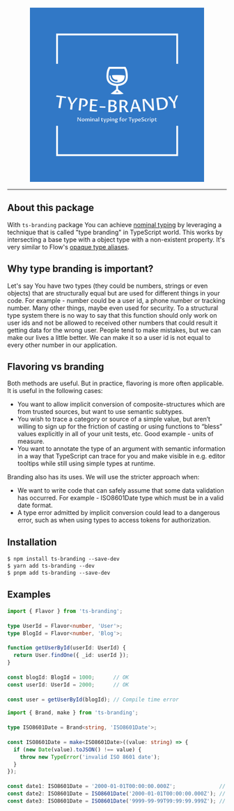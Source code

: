 <p align="center">
  <img src="logo.svg" with="400" height="400" alt="type-brandy" />
</p>
<hr>

## About this package
With `ts-branding` package You can achieve [nominal typing](https://basarat.gitbook.io/typescript/main-1/nominaltyping) by leveraging a technique that is called "type branding" in TypeScript world. This works by intersecting a base type with a object type with a non-existent property. It's very similar to Flow's [opaque type aliases](https://flow.org/en/docs/types/opaque-types/).
## Why type branding is important?
Let's say You have two types (they could be numbers, strings or even objects) that are structurally equal but are used for different things in your code. For example - number could be a user id, a phone number or tracking number. Many other things, maybe even used for security. To a structural type system there is no way to say that this function should only work on user ids and not be allowed to received other numbers that could result it getting data for the wrong user. People tend to make mistakes, but we can make our lives a little better. We can make it so a user id is not equal to every other number in our application.
## Flavoring vs branding
Both methods are useful. But in practice, flavoring is more often applicable. It is useful in the following cases:
* You want to allow implicit conversion of composite-structures which are from trusted sources, but want to use semantic subtypes.
* You wish to trace a category or source of a simple value, but aren’t willing to sign up for the friction of casting or using functions to “bless” values explicitly in all of your unit tests, etc. Good example - units of measure.
* You want to annotate the type of an argument with semantic information in a way that TypeScript can trace for you and make visible in e.g. editor tooltips while still using simple types at runtime.

Branding also has its uses. We will use the stricter approach when:
* We want to write code that can safely assume that some data validation has occurred. For example - ISO8601Date type which must be in a valid date format.
* A type error admitted by implicit conversion could lead to a dangerous error, such as when using types to access tokens for authorization.
## Installation
```
$ npm install ts-branding --save-dev
$ yarn add ts-branding --dev
$ pnpm add ts-branding --save-dev
```
## Examples
```ts
import { Flavor } from 'ts-branding';

type UserId = Flavor<number, 'User'>;
type BlogId = Flavor<number, 'Blog'>;

function getUserById(userId: UserId) {
  return User.findOne({ _id: userId });
}

const blogId: BlogId = 1000;      // OK
const userId: UserId = 2000;      // OK

const user = getUserById(blogId); // Compile time error
```
```ts
import { Brand, make } from 'ts-branding';

type ISO8601Date = Brand<string, 'ISO8601Date'>;

const ISO8601Date = make<ISO8601Date>((value: string) => {
  if (new Date(value).toJSON() !== value) {
    throw new TypeError('invalid ISO 8601 date');
  }
});

const date1: ISO8601Date = '2000-01-01T00:00:00.000Z';              // Compile time error
const date2: ISO8601Date = ISO8601Date('2000-01-01T00:00:00.000Z'); // OK
const date3: ISO8601Date = ISO8601Date('9999-99-99T99:99:99.999Z'); // Runtime Error
```